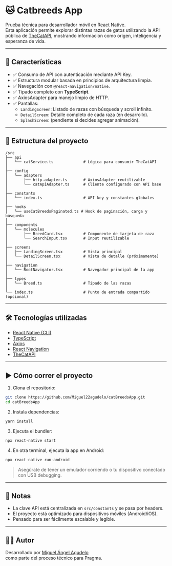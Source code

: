 # 🐱 Catbreeds App

Prueba técnica para desarrollador móvil en React Native.  
Esta aplicación permite explorar distintas razas de gatos utilizando la API pública de [TheCatAPI](https://thecatapi.com/), mostrando información como origen, inteligencia y esperanza de vida.

---

## 🚀 Características

- ✅ Consumo de API con autenticación mediante API Key.
- ✅ Estructura modular basada en principios de arquitectura limpia.
- ✅ Navegación con `@react-navigation/native`.
- ✅ Tipado completo con **TypeScript**.
- ✅ AxiosAdapter para manejo limpio de HTTP.
- ✅ Pantallas:
  - `LandingScreen`: Listado de razas con búsqueda y scroll infinito.
  - `DetailScreen`: Detalle completo de cada raza (en desarrollo).
  - `SplashScreen`: (pendiente si decides agregar animación).

---

## 📂 Estructura del proyecto

```
/src
├── api
│   └── catService.ts             # Lógica para consumir TheCatAPI
│
├── config
│   └── adapters
│       ├── http.adapter.ts       # AxiosAdapter reutilizable
│       └── catApiAdapter.ts      # Cliente configurado con API base
│
├── constants
│   └── index.ts                  # API key y constantes globales
│
├── hooks
│   └── useCatBreedsPaginated.ts # Hook de paginación, carga y búsqueda
│
├── components
│   └── molecules
│       ├── BreedCard.tsx         # Componente de tarjeta de raza
│       └── SearchInput.tsx       # Input reutilizable
│
├── screens
│   ├── LandingScreen.tsx         # Vista principal
│   └── DetailScreen.tsx          # Vista de detalle (próximamente)
│
├── navigation
│   └── RootNavigator.tsx         # Navegador principal de la app
│
├── types
│   └── Breed.ts                  # Tipado de las razas
│
└── index.ts                      # Punto de entrada compartido (opcional)
```

---

## 🛠️ Tecnologías utilizadas

- [React Native (CLI)](https://reactnative.dev/)
- [TypeScript](https://www.typescriptlang.org/)
- [Axios](https://axios-http.com/)
- [React Navigation](https://reactnavigation.org/)
- [TheCatAPI](https://thecatapi.com/)

---

## ▶️ Cómo correr el proyecto

1. Clona el repositorio:

```bash
git clone https://github.com/Miguel22agudelo/catBreedsApp.git
cd catBreedsApp
```

2. Instala dependencias:

```bash
yarn install
```

3. Ejecuta el bundler:

```bash
npx react-native start
```

4. En otra terminal, ejecuta la app en Android:

```bash
npx react-native run-android
```

> Asegúrate de tener un emulador corriendo o tu dispositivo conectado con USB debugging.

---

<!-- ## 📸 Capturas

_Si tienes tiempo, agrega screenshots aquí para mostrar el diseño visual._ -->

<!-- --- -->

## 🔐 Notas

- La clave API está centralizada en `src/constants` y se pasa por headers.
- El proyecto está optimizado para dispositivos móviles (Android/iOS).
- Pensado para ser fácilmente escalable y legible.

---

## 🧑‍💻 Autor

Desarrollado por [Miguel Ángel Agudelo](https://github.com/Miguel22agudelo)  
como parte del proceso técnico para Pragma.
